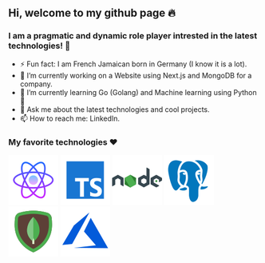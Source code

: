 ## Hi, welcome to my github page 🔥
### I am a pragmatic and dynamic role player intrested in the latest technologies!   👋

- ⚡ Fun fact: I am French Jamaican born in Germany (I know it is a lot).
- 🔭 I’m currently working on a Website using Next.js and MongoDB for a company.
- 🌱 I’m currently learning Go (Golang) and Machine learning using Python 🐍
- 💬 Ask me about the latest technologies and cool projects.
- 📫 How to reach me: LinkedIn.

### My favorite technologies ❤️
![Cool image](./icons8-react-native-100.png)
![Cool image](./icons8-typescript-100.png)
![Cool image](./icons8-nodejs-100.png)
![Cool image](./icons8-postgresql-100.png)
![Cool image](./icons8-mongodb-100.png)
![Cool image](./icons8-azure-100.png)
